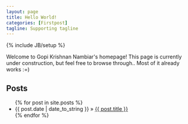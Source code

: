 ```yaml
---
layout: page
title: Hello World!
categories: [Firstpost]
tagline: Supporting tagline
---
```

{% include JB/setup %}

Welcome 
to Gopi Krishnan Nambiar's homepage!
This page is currently under construction, but feel free to browse through.. Most of it already works :=)

## Posts


<ul class="posts">
  {% for post in site.posts %}
    <li><span>{{ post.date | date_to_string }}</span> &raquo; <a href="{{ BASE_PATH }}{{ post.url }}">{{ post.title }}</a></li>
  {% endfor %}
</ul>

